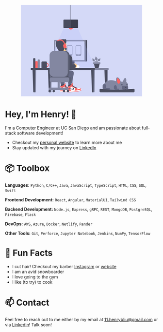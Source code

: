 <p align="center">
  <img src="/henrybliu.gif" alt="GIF" height="300">
</p>

# Hey, I'm Henry! 👋

I'm a Computer Engineer at UC San Diego and am passionate about full-stack software development!
- Checkout my [personal website](https://abouthenryliu.com/) to learn more about me
- Stay updated with my journey on [LinkedIn](https://www.linkedin.com/in/henrybliu/)

# 📦 Toolbox
**Languages:** ```Python```, ```C/C++```, ```Java```, ```JavaScript```, ```TypeScript```, ```HTML```, ```CSS```, ```SQL```, ```Swift```

**Frontend Development:** ```React```, ```Angular```, ```MaterialUI```, ```Tailwind CSS```

**Backend Development:** ```Node.js```, ```Express```, ```gRPC```, ```REST```, ```MongoDB```, ```PostgreSQL```, ```Firebase```, ```Flask```

**DevOps:** ```AWS```, ```Azure```, ```Docker```, ```Netlify```, ```Render```

**Other Tools:** ```Git```, ```Perforce```, ```Jupyter Notebook```, ```Jenkins```, ```NumPy```, ```TensorFlow```

# 🤩 Fun Facts
- I cut hair! Checkout my barber [Instagram](https://www.instagram.com/henrysbarbershop/) or [website](https://henrysbarbershop.netlify.app/)
- I am an avid snowboarder
- I love going to the gym
- I like (to try) to cook

# 📫 Contact
Feel free to reach out to me either by my email at 11.henrybliu@gmail.com or via [LinkedIn](https://www.linkedin.com/in/henrybliu/)! Talk soon!
